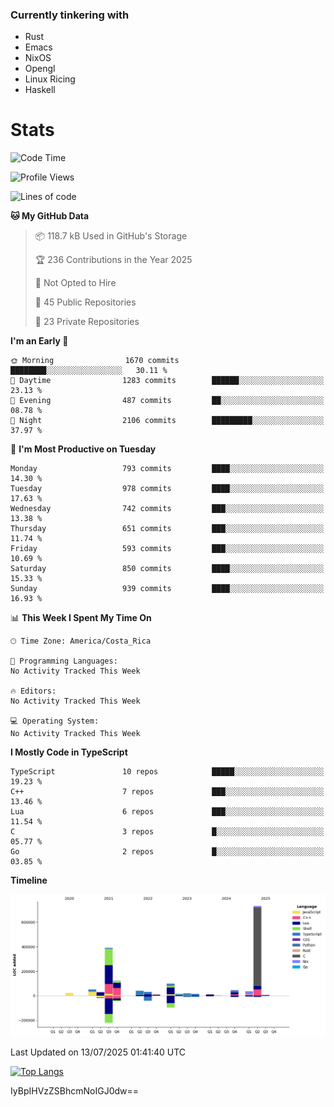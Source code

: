 ### Currently tinkering with
 - Rust
 - Emacs
 - NixOS
 - Opengl
 - Linux Ricing
 - Haskell

# Stats
<!--START_SECTION:waka-->
![Code Time](http://img.shields.io/badge/Code%20Time-1%2C539%20hrs%2037%20mins-blue)

![Profile Views](http://img.shields.io/badge/Profile%20Views-0-blue)

![Lines of code](https://img.shields.io/badge/From%20Hello%20World%20I%27ve%20Written-1.7%20million%20lines%20of%20code-blue)

**🐱 My GitHub Data** 

> 📦 118.7 kB Used in GitHub's Storage 
 > 
> 🏆 236 Contributions in the Year 2025
 > 
> 🚫 Not Opted to Hire
 > 
> 📜 45 Public Repositories 
 > 
> 🔑 23 Private Repositories 
 > 
**I'm an Early 🐤** 

```text
🌞 Morning                1670 commits        ████████░░░░░░░░░░░░░░░░░   30.11 % 
🌆 Daytime                1283 commits        ██████░░░░░░░░░░░░░░░░░░░   23.13 % 
🌃 Evening                487 commits         ██░░░░░░░░░░░░░░░░░░░░░░░   08.78 % 
🌙 Night                  2106 commits        █████████░░░░░░░░░░░░░░░░   37.97 % 
```
📅 **I'm Most Productive on Tuesday** 

```text
Monday                   793 commits         ████░░░░░░░░░░░░░░░░░░░░░   14.30 % 
Tuesday                  978 commits         ████░░░░░░░░░░░░░░░░░░░░░   17.63 % 
Wednesday                742 commits         ███░░░░░░░░░░░░░░░░░░░░░░   13.38 % 
Thursday                 651 commits         ███░░░░░░░░░░░░░░░░░░░░░░   11.74 % 
Friday                   593 commits         ███░░░░░░░░░░░░░░░░░░░░░░   10.69 % 
Saturday                 850 commits         ████░░░░░░░░░░░░░░░░░░░░░   15.33 % 
Sunday                   939 commits         ████░░░░░░░░░░░░░░░░░░░░░   16.93 % 
```


📊 **This Week I Spent My Time On** 

```text
🕑︎ Time Zone: America/Costa_Rica

💬 Programming Languages: 
No Activity Tracked This Week

🔥 Editors: 
No Activity Tracked This Week

💻 Operating System: 
No Activity Tracked This Week
```

**I Mostly Code in TypeScript** 

```text
TypeScript               10 repos            █████░░░░░░░░░░░░░░░░░░░░   19.23 % 
C++                      7 repos             ███░░░░░░░░░░░░░░░░░░░░░░   13.46 % 
Lua                      6 repos             ███░░░░░░░░░░░░░░░░░░░░░░   11.54 % 
C                        3 repos             █░░░░░░░░░░░░░░░░░░░░░░░░   05.77 % 
Go                       2 repos             █░░░░░░░░░░░░░░░░░░░░░░░░   03.85 % 
```



**Timeline**

![Lines of Code chart](https://raw.githubusercontent.com/PandeCode/PandeCode/main/assets/bar_graph.png)


 Last Updated on 13/07/2025 01:41:40 UTC
<!--END_SECTION:waka-->
<!-- 
[![PandeCode's GitHub stats](https://github-readme-stats.vercel.app/api?username=PandeCode&theme=dracula&hide_border=true&show_icons=true)](https://github.com/anuraghazra/github-readme-stats)
-->
[![Top Langs](https://github-readme-stats.vercel.app/api/top-langs/?username=PandeCode&layout=compact&theme=dracula&hide_border=true)](https://github.com/anuraghazra/github-readme-stats)

IyBpIHVzZSBhcmNoIGJ0dw==
